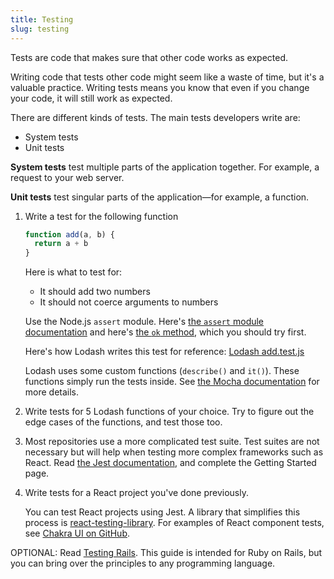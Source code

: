 ```yaml
---
title: Testing
slug: testing
---
```


Tests are code that makes sure that other code works as expected.

Writing code that tests other code might seem like a waste of time, but it's a
valuable practice. Writing tests means you know that even if you change your
code, it will still work as expected.

There are different kinds of tests. The main tests developers write are:

* System tests
* Unit tests

**System tests** test multiple parts of the application together. For example,
a request to your web server.

**Unit tests** test singular parts of the application—for example, a function.

<!-- Sorry for the weird formatting on this page. It's because the first <li>
has a code block in it. -->

<ol>
<li>

Write a test for the following function

```javascript
function add(a, b) {
  return a + b
}
```

Here is what to test for:

* It should add two numbers
* It should not coerce arguments to numbers

Use the Node.js `assert` module. Here's [the `assert` module
documentation](https://nodejs.org/api/assert.html) and here's [the `ok`
method](https://nodejs.org/api/assert.html#assert_assert_ok_value_message),
which you should try first.

Here's how Lodash writes this test for reference: [Lodash
add.test.js](https://github.com/lodash/lodash/blob/master/test/add.test.js)

Lodash uses some custom functions (`describe()` and `it()`). These functions
simply run the tests inside. See [the Mocha
documentation](https://mochajs.org/) for more details.

</li>

<li>

Write tests for 5 Lodash functions of your choice. Try to figure out the edge
cases of the functions, and test those too.

</li>

<li>

Most repositories use a more complicated test suite. Test suites are not
necessary but will help when testing more complex frameworks such as React.
Read [the Jest documentation](https://jestjs.io/docs/getting-started), and
complete the Getting Started page.
</li>

<li>

Write tests for a React project you've done previously.


You can test React projects using Jest. A library that simplifies this process
is
[react-testing-library](https://github.com/testing-library/react-testing-library).
For examples of React component tests, see [Chakra UI on
GitHub](https://github.com/chakra-ui/chakra-ui/tree/326813ea261ddb6c9f0106e7e63f49f51e111fa2/packages).

</li>
</ol>


OPTIONAL: Read [Testing
Rails](https://books.thoughtbot.com/assets/testing-rails.pdf). This guide is
intended for Ruby on Rails, but you can bring over the principles to any
programming language.
